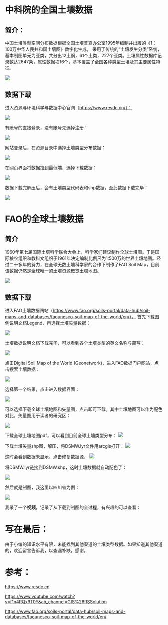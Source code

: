 # 中科院的全国土壤数据

## 简介：

中国土壤类型空间分布数据根据全国土壤普查办公室1995年编制并出版的《1：100万中华人民共和国土壤图》数字化生成， 采用了传统的“土壤发生分类”系统，基本制图单元为亚类，共分出12土纲，61个土类，227个亚类。土壤属性数据库记录数达2647条，属性数据项16个，基本覆盖了全国各种类型土壤及其主要属性特征。

![](http://pics.landcover100.com/pics//image/20211222222219.png)

## **数据下载**

进入资源与环境科学与数据中心官网（https://www.resdc.cn/）：

![](http://pics.landcover100.com/pics//image/20211222221821.png)

有账号的直接登录，没有账号先选择注册：

![](http://pics.landcover100.com/pics//image/20211222221913.png)

网站登录后，在资源目录中选择土壤类型分布数据：

![](http://pics.landcover100.com/pics//image/20211222222002.png)

在网页界面将数据拉到最低端，选择下载数据：

![](http://pics.landcover100.com/pics//image/20211222222313.png)

数据下载完解压后，会有土壤类型代码表和shp数据，至此数据下载完毕：

![](http://pics.landcover100.com/pics//image/20211222222418.png)

# FAO的全球土壤数据

## 简介

1960年第七届国际土壤科学联合大会上，科学家们建议制作全球土壤图。于是国际粮农组织和教科文组织于1961年决定编制比例尺为1:500万的世界土壤地图。经过二十多年的努力，在全球无数土壤科学家的合作下制作了FAO Soil Map，目前该数据仍然是全球唯一的土壤资源概览土壤地图。

![](http://pics.landcover100.com/pics//image/20211222221627.png)

## 数据下载

进入FAO土壤数据网站（https://www.fao.org/soils-portal/data-hub/soil-maps-and-databases/faounesco-soil-map-of-the-world/en/），
首先下载图例说明文档Legend，再选择土壤矢量数据：

![](http://pics.landcover100.com/pics//image/20211222210519.png)

土壤数据说明文档下载完毕，可以看到各个土壤类型的英文名称与简写：

![](http://pics.landcover100.com/pics//image/20211222212502.png)

点击Digital Soil Map of the World (Geonetwork)，进入FAO数据门户网站，点击搜索土壤数据：

![](http://pics.landcover100.com/pics//image/20211222214551.png)

选择第一个结果，点击进入数据界面：

![](http://pics.landcover100.com/pics//image/20211222214859.png)

可以选择下载全球土壤地图和矢量图，点击即可下载。其中土壤地图可以作为配色对比，矢量图用于读者的研究区：

![](http://pics.landcover100.com/pics//image/20211222215030.png)

下载全球土壤地图pdf，可以看到目前全球土壤类型分布：
![](http://pics.landcover100.com/pics//image/20211222215328.png)

下载土壤矢量shp图，解压，将DSMW.lyr文件用arcgis打开：
![](http://pics.landcover100.com/pics//image/20211222215826.png)

这时会看到数据未显示，点击修复数据源，
![](http://pics.landcover100.com/pics//image/20211222220043.png)

将DSMW.lyr链接到DSMW.shp，这时土壤数据就自动配色了：

![](http://pics.landcover100.com/pics//image/20211222215718.png)

然后就是制图，我这里以四川省为例：

![](http://pics.landcover100.com/pics//image/20211222220307.png)

我录了一个**视频**，记录了从下载到制图的全过程，有兴趣的可以查看：

# 写在最后：

由于小编的知识水平有限，未能找到其他渠道的土壤类型数据。如果知道其他渠道的，欢迎留言告诉我，以查漏补缺，感谢。

# 参考：

https://www.resdc.cn

https://www.youtube.com/watch?v=f1n4RQx9T0Y&ab_channel=GIS%26RSSolution

https://www.fao.org/soils-portal/data-hub/soil-maps-and-databases/faounesco-soil-map-of-the-world/en/




